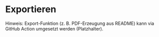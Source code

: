 # Exportieren

Hinweis: Export-Funktion (z. B. PDF-Erzeugung aus README) kann via GitHub Action umgesetzt werden (Platzhalter).
